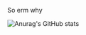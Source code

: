 So erm why


![Anurag's GitHub stats](https://github-readme-stats.vercel.app/api?username=PDL2CGamejolt&show_icons=true&theme=radical)
